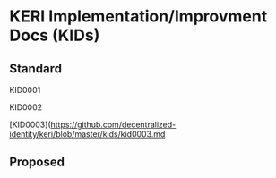 # KERI Implementation/Improvment Docs (KIDs)


## Standard

KID0001


KID0002

[KID0003](https://github.com/decentralized-identity/keri/blob/master/kids/kid0003.md


## Proposed
